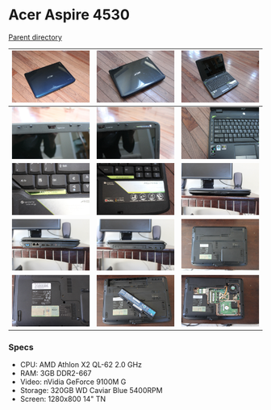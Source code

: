 # Acer Aspire 4530
[Parent directory](../index.md)

| ![](IMG_5427.JPG) | ![](IMG_5428.JPG) | ![](IMG_5429.JPG)
|:---:|:---:|:---:|
| ![](IMG_5430.JPG) | ![](IMG_5431.JPG) | ![](IMG_5432.JPG)
| ![](IMG_5433.JPG) | ![](IMG_5434.JPG) | ![](IMG_5435.JPG)
| ![](IMG_5436.JPG) | ![](IMG_5437.JPG) | ![](IMG_5438.JPG)
| ![](IMG_5439.JPG) | ![](IMG_5440.JPG) | ![](IMG_5441.JPG)

### Specs

* CPU: AMD Athlon X2 QL-62 2.0 GHz
* RAM: 3GB DDR2-667
* Video: nVidia GeForce 9100M G
* Storage: 320GB WD Caviar Blue 5400RPM
* Screen: 1280x800 14" TN
